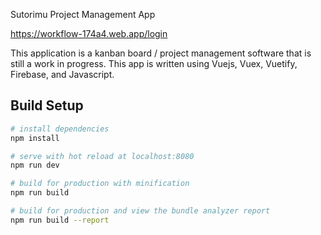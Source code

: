 Sutorimu Project Management App

https://workflow-174a4.web.app/login

This application is a kanban board / project management software that is still a work in progress. This app is written using Vuejs, Vuex, Vuetify, Firebase, and Javascript.


## Build Setup

```bash
# install dependencies
npm install

# serve with hot reload at localhost:8080
npm run dev

# build for production with minification
npm run build

# build for production and view the bundle analyzer report
npm run build --report
```
